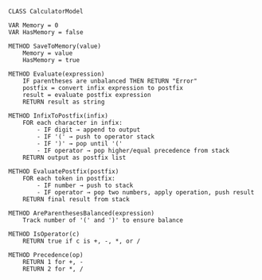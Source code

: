     CLASS CalculatorModel
    
    VAR Memory = 0
    VAR HasMemory = false

    METHOD SaveToMemory(value)
        Memory = value
        HasMemory = true

    METHOD Evaluate(expression)
        IF parentheses are unbalanced THEN RETURN "Error"
        postfix = convert infix expression to postfix
        result = evaluate postfix expression
        RETURN result as string

    METHOD InfixToPostfix(infix)
        FOR each character in infix:
            - IF digit → append to output
            - IF '(' → push to operator stack
            - IF ')' → pop until '('
            - IF operator → pop higher/equal precedence from stack
        RETURN output as postfix list

    METHOD EvaluatePostfix(postfix)
        FOR each token in postfix:
            - IF number → push to stack
            - IF operator → pop two numbers, apply operation, push result
        RETURN final result from stack

    METHOD AreParenthesesBalanced(expression)
        Track number of '(' and ')' to ensure balance

    METHOD IsOperator(c)
        RETURN true if c is +, -, *, or /

    METHOD Precedence(op)
        RETURN 1 for +, -
        RETURN 2 for *, /
